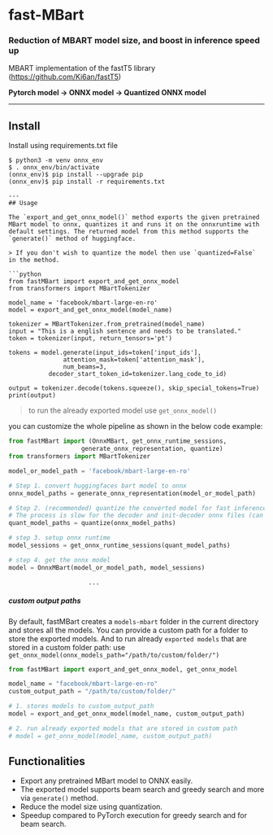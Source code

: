 # fast-MBart

### Reduction of MBART model size, and boost in inference speed up
  MBART implementation of the fastT5 library (https://github.com/Ki6an/fastT5)
  
  **Pytorch model -> ONNX model -> Quantized ONNX model**

---
## Install

Install using requirements.txt file
```shell
$ python3 -m venv onnx_env
$ . onnx_env/bin/activate
(onnx_env)$ pip install --upgrade pip
(onnx_env)$ pip install -r requirements.txt

---
## Usage

The `export_and_get_onnx_model()` method exports the given pretrained MBart model to onnx, quantizes it and runs it on the onnxruntime with default settings. The returned model from this method supports the `generate()` method of huggingface.

> If you don't wish to quantize the model then use `quantized=False` in the method.

```python
from fastMBart import export_and_get_onnx_model
from transformers import MBartTokenizer

model_name = 'facebook/mbart-large-en-ro'
model = export_and_get_onnx_model(model_name)

tokenizer = MBartTokenizer.from_pretrained(model_name)
input = "This is a english sentence and needs to be translated."
token = tokenizer(input, return_tensors='pt')

tokens = model.generate(input_ids=token['input_ids'],
               attention_mask=token['attention_mask'],
               num_beams=3,
	       decoder_start_token_id=tokenizer.lang_code_to_id)

output = tokenizer.decode(tokens.squeeze(), skip_special_tokens=True)
print(output)
```

> to run the already exported model use `get_onnx_model()`

you can customize the whole pipeline as shown in the below code example:

```python
from fastMBart import (OnnxMBart, get_onnx_runtime_sessions,
                    generate_onnx_representation, quantize)
from transformers import MBartTokenizer

model_or_model_path = 'facebook/mbart-large-en-ro'

# Step 1. convert huggingfaces bart model to onnx
onnx_model_paths = generate_onnx_representation(model_or_model_path)

# Step 2. (recommended) quantize the converted model for fast inference and to reduce model size.
# The process is slow for the decoder and init-decoder onnx files (can take up to 15 mins)
quant_model_paths = quantize(onnx_model_paths)

# step 3. setup onnx runtime
model_sessions = get_onnx_runtime_sessions(quant_model_paths)

# step 4. get the onnx model
model = OnnxMBart(model_or_model_path, model_sessions)

                      ...
```
##### custom output paths 
By default, fastMBart creates a `models-mbart` folder in the current directory and stores all the models. You can provide a custom path for a folder to store the exported models. And to run already `exported models` that are stored in a custom folder path: use `get_onnx_model(onnx_models_path="/path/to/custom/folder/")`

```python
from fastMBart import export_and_get_onnx_model, get_onnx_model

model_name = "facebook/mbart-large-en-ro"
custom_output_path = "/path/to/custom/folder/"

# 1. stores models to custom_output_path
model = export_and_get_onnx_model(model_name, custom_output_path)

# 2. run already exported models that are stored in custom path
# model = get_onnx_model(model_name, custom_output_path)
```
## Functionalities

- Export any pretrained MBart model to ONNX easily.
- The exported model supports beam search and greedy search and more via `generate()` method.
- Reduce the model size using quantization.
- Speedup compared to PyTorch execution for greedy search and for beam search.

